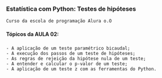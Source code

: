 ### Estatística com Python: Testes de hipóteses
    Curso da escola de programação Alura o.O

#### Tópicos da AULA 02:

###
    - A aplicação de um teste paramétrico bicaudal;
    - A execução dos passos de um teste de hipóteses;
    - As regras de rejeição da hipótese nula de um teste;
    - A entender e calcular o p-valor de um teste;
    - A aplicação de um teste z com as ferramentas do Python.